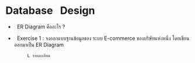 # Database  &nbsp; Design

-  &nbsp; ER Diagram คืออะไร ?
-  &nbsp; Exercise 1 : จงออกแบบฐานข้อมูลของ ระบบ E-commerce ของบริษัทแห่งหนึ่ง โดยเขียนออกมาเป็น ER Diagram

            L รายละเอียด

